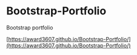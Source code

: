 # Bootstrap-Portfolio
Bootstrap portfolio

[https://award3607.github.io/Bootstrap-Portfolio/](https://award3607.github.io/Bootstrap-Portfolio/)
